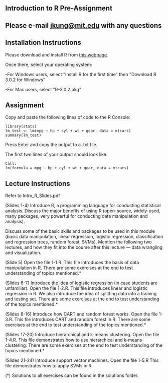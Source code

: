 ## Introduction to R Pre-Assignment
## Please e-mail jkung@mit.edu with any questions

## Installation Instructions

Please download and install R from [this webpage](http://cran.us.r-project.org). 

Once there, select your operating system:

-For Windows users, select "Install R for the first time" then "Download R 3.0.2 for Windows"

-For Mac users, select "R-3.0.2.pkg"

## Assignment

Copy and paste the following lines of code to the R Console:

	library(stats)
	lm_test <- lm(mpg ~ hp + cyl + wt + gear, data = mtcars)
	summary(lm_test)


Press Enter and copy the output to a .txt file. 

The first two lines of your output should look like:

	Call:
	lm(formula = mpg ~ hp + cyl + wt + gear, data = mtcars)

####

## Lecture Instructions

Refer to Intro_R_Slides.pdf

(Slides 1-4)
Introduce R, a programming language for conducting statistical analysis.  Discuss the major benefits of using R (open-source, widely-used, many packages, very powerful for conducting data manipulation and analysis).  

Discuss some of the basic skills and packages to be used in this module (basic data manipulation, linear regression, logistic regression, classification and regression trees, random forest, SVMs).  Mention the following two lectures, and how they fit into the course after this lecture — data wrangling and visualization.

(Slide 5)
Open the file 1-1.R.
This file introduces the basis of data manipulation in R.
There are some exercises at the end to test understanding of topics mentioned.*

(Slides 6-7)
Introduce the idea of logistic regression (in case students are unfamiliar).
Open the file 1-2.R.
This file introduces linear and logistic regression in R.
We also introduce the idea of splitting data into a training and testing set.
There are some exercises at the end to test understanding of the topics mentioned.*

(Slides 8-16)
Introduce how CART and random forest works.
Open the file 1-3.R.
This file introduces CART and random forest in R.
There are some exercises at the end to test understanding of the topics mentioned.*

(Slides 17-20)
Introduce hierarchical and k-means clustering.
Open the file 1-4.R.
This file demonstrates how to use hierarchical and k-means clustering.
There are some exercises at the end to test understanding of the topics mentioned.*

(Slides 21-24)
Introduce support vector machines.
Open the file 1-5.R
This file demonstrates how to apply SVMs in R.

(*) Solutions to all exercises can be found in the solutions folder.
